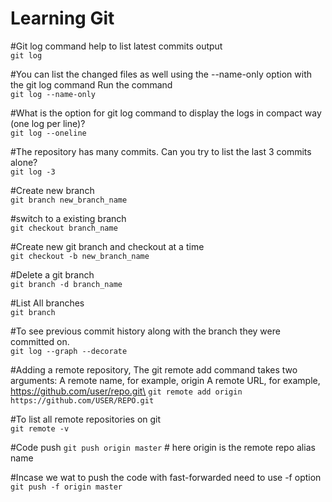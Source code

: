 # Learning Git
#Git log command help to list latest commits output\
`git log`

#You can list the changed files as well using the --name-only option with the git log command Run the command\
`git log --name-only`

#What is the option for git log command to display the logs in compact way (one log per line)?\
`git log --oneline`

#The repository has many commits. Can you try to list the last 3 commits alone?\
`git log -3`

#Create new branch\
`git branch new_branch_name`

#switch to a existing branch\
`git checkout branch_name`

#Create new git branch and checkout at a time\
`git checkout -b new_branch_name`

#Delete a git branch\
`git branch -d branch_name`

#List All branches\
`git branch `

#To see previous commit history along with the branch they were committed on.\
`git log --graph --decorate`

#Adding a remote repository, The git remote add command takes two arguments:
A remote name, for example, origin
A remote URL, for example, https://github.com/user/repo.git\
`git remote add origin https://github.com/USER/REPO.git`

#To list all remote repositories on git\
`git remote -v`

#Code push 
`git push origin master` # here origin is the remote repo alias name 

#Incase we wat to push the code with fast-forwarded need to use -f option\
`git push -f origin master `

#

